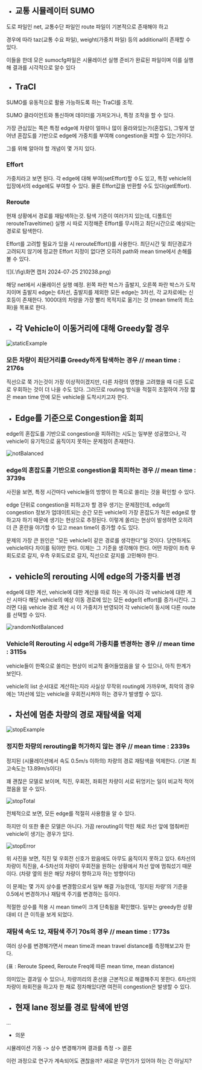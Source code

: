 - ## 교통 시뮬레이터 SUMO

도로 파일인 net, 교통수단 파일인 route 파일이 기본적으로 존재해야 하고

경우에 따라 taz(교통 수요 파일), weight(가중치 파일) 등의 additional이 존재할 수 있다.

이들을 한데 모은 sumocfg파일은 시뮬레이션 실행 준비가 완료된 파일이며 이를 실행해 결과를 시각적으로 알수 있다



- ## TraCI

SUMO를 유동적으로 활용 가능하도록 하는 TraCI를 조작.

SUMO 클라이언트와 통신하며 데이터를 가져오거나, 특정 조작을 할 수 있다.

가장 관심있는 쪽은 특정 edge에 차량이 얼마나 많이 올라와있는가(혼잡도), 그렇게 얻어낸 혼잡도를 기반으로 edge에 가중치를 부여해 congestion을 피할 수 있는가이다.

그를 위해 알아야 할 개념이 몇 가지 있다.

### Effort

가중치라고 보면 된다. 각 edge에 대해 부여(setEffort)할 수도 있고, 특정 vehicle의 입장에서의 edge에도 부여할 수 있다. 물론 Effort값을 반환할 수도 있다(getEffort).

### Reroute

현재 상황에서 경로를 재탐색하는것. 탐색 기준이 여러가지 있는데, 디폴트인 rerouteTraveltime() 실행 시 따로 지정해준 Effort를 무시하고 최단시간으로 예상되는 경로로 탐색한다.

Effort를 고려할 필요가 있을 시 rerouteEffort()를 사용한다. 최단시간 및 최단경로가 고려되지 않기에 정교한 Effort 지정이 없다면 오히려 path와 mean time에서 손해를 볼 수 있다.



![](.\fig\화면 캡처 2024-07-25 210238.png)

해당 net에서 시뮬레이션 실행 예정. 왼쪽 파란 박스가 출발지, 오른쪽 파란 박스가 도착지이며 출발지 edge는 6차선, 출발지를 제외한 모든 edge는 3차선, 각 교차로에는 신호등이 존재한다. 1000대의 차량을 가장 빨리 목적지로 옮기는 것 (mean time의 최소화)을 목표로 한다.



- ## 각 Vehicle이 이동거리에 대해 Greedy할 경우

![staticExample](.\fig\staticExample.gif)

### 모든 차량이 최단거리를 Greedy하게 탐색하는 경우 // mean time : 2176s

직선으로 쭉 가는것이 가장 이상적이겠지만, 다른 차량의 영향을 고려했을 때 다른 도로로 우회하는 것이 더 나을 수도 있다. 그러므로 routing 방식을 적절히 조절하여 가장 짧은 mean time 안에 모든 vehicle을 도착시키고자 한다.







- ## Edge를 기준으로 Congestion을 회피

edge의 혼잡도를 기반으로 congestion을 피하려는 시도는 일부분 성공했으나, 각 vehicle이 유기적으로 움직이지 못하는 문제점이 존재한다.

![notBalanced](.\fig\notBalanced.gif)

### edge의 혼잡도를 기반으로 congestion을 회피하는 경우 // mean time : 3739s

사진을 보면, 특정 시간마다 vehicle들의 방향이 한 쪽으로 쏠리는 것을 확인할 수 있다.

edge 단위로 congestion을 피하고자 할 경우 생기는 문제점인데, edge의 congestion 정보가 업데이트되는 순간 모든 vehicle이 가장 혼잡도가 적은 edge로 향하고자 하기 때문에 생기는 현상으로 추정된다. 이렇게 쏠리는 현상이 발생하면 오히려 더 큰 혼란을 야기할 수 있고 mean time이 증가할 수도 있다.

문제의 가장 큰 원인은 "모든 vehicle이 같은 경로를 생각한다"일 것이다. 당연하게도 vehicle마다 차이를 둬야만 한다. 이제는 그 기준을 생각해야 한다. 어떤 차량이 좌측 우회도로로 갈지, 우측 우회도로로 갈지, 직선으로 갈지를 고민해야 한다.







- ## vehicle의 rerouting 시에 edge의 가중치를 변경

edge에 대한 계산, vehicle에 대한 계산을 따로 하는 게 아니라 각 vehicle에 대한 계산 시마다 해당 vehicle의 예상 이동 경로에 있는 모든 edge의 effort를 증가시킨다. 그러면 다음 vehicle 경로 계산 시 이 가중치가 반영되어 각 vehicle이 동시에 다른 route를 선택할 수 있다.

![randomNotBalanced](.\fig\randomNotBalanced.gif)

### Vehicle의 Rerouting 시 edge의 가중치를 변경하는 경우 // mean time : 3115s

vehicle들이 한쪽으로 쏠리는 현상이 비교적 줄어들었음을 알 수 있으나, 아직 한계가 보인다.

vehicle의 list 순서대로 계산하는지라 사실상 무작위 routing에 가까우며, 최악의 경우에는 1차선에 있는 vehicle을 우회전시켜야 하는 경우가 발생할 수 있다.







- ## 차선에 멈춘 차량의 경로 재탐색을 억제

![stopExample](.\fig\stopExample.gif)

### 정지한 차량의 rerouting을 허가하지 않는 경우 // mean time : 2339s

정지된 (시뮬레이션에서 속도 0.5m/s 이하의) 차량의 경로 재탐색을 억제한다. (기본 최고속도는 13.89m/s이다)

꽤 괜찮은 모델로 보이며, 직진, 우회전, 좌회전 차량이 서로 뒤엉키는 일이 비교적 적어졌음을 알 수 있다.

![stopTotal](.\fig\stopTotal.gif)

전체적으로 보면, 모든 edge를 적절히 사용함을 알 수 있다.

하지만 이 또한 좋은 모델은 아니다. 가끔 rerouting이 막힌 채로 차선 앞에 멈춰버린 vehicle이 생기는 경우가 있다.

![stopError](.\fig\stopError.png)

위 사진을 보면, 직진 및 우회전 신호가 왔음에도 아무도 움직이지 못하고 있다. 6차선의 차량이 직진을, 4-5차선의 차량이 우회전을 원하는 상황에서 차선 앞에 멈춰섰기 때문이다. (차량 옆의 원은 해당 차량이 향하고자 하는 방향이다)

이 문제는 몇 가지 상수를 변경함으로서 일부 해결 가능한데, '정지된 차량'의 기준을 0.5에서 변경하거나 재탐색 주기를 변경하는 등이다.

적절한 상수를 적용 시 mean time이 크게 단축됨을 확인했다. 일부는 greedy한 상황 대비 더 큰 이득을 보게 되었다.

### 재탐색 속도 12, 재탐색 주기 70s의 경우 // mean time : 1773s

여러 상수를 변경해가면서 mean time과 mean travel distance를 측정해보고자 한다.

(표 : Reroute Speed, Reroute Freq에 따른 mean time, mean distance)

의미있는 결과일 수 있으나, 차량끼리의 혼선을 근본적으로 해결해주지 못한다. 6차선의 차량이 좌회전을 하고자 한 채로 정차해있다면 여전히 congestion은 발생할 수 있다.







- ## 현재 lane 정보를 경로 탐색에 반영

...







- 의문

시뮬레이션 가동 -> 상수 변경해가며 결과를 측정 -> 결론

이런 과정으로 연구가 계속되어도 괜찮을까? 새로운 무언가가 있어야 하는 건 아닐지?




